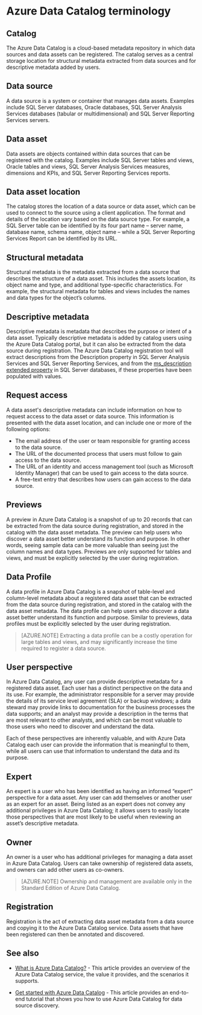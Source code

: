 <properties
   pageTitle="Azure Data Catalog terminology"
   description="An introduction to concepts and terms used in Azure Data Catalog documentation."
   services="data-catalog"
   documentationCenter=""
   authors="steelanddata"
   manager="NA"
   editor=""
   tags=""/>
<tags
   ms.service="data-catalog"
   ms.devlang="NA"
   ms.topic="article"
   ms.tgt_pltfrm="NA"
   ms.workload="data-catalog"
   ms.date="11/20/2015"
   ms.author="maroche"/>

# Azure Data Catalog terminology

## Catalog

The Azure Data Catalog is a cloud-based metadata repository in which data sources and data assets can be registered. The catalog serves as a central storage location for structural metadata extracted from data sources and for descriptive metadata added by users.

## Data source

A data source is a system or container that manages data assets. Examples include SQL Server databases, Oracle databases, SQL Server Analysis Services databases (tabular or multidimensional) and SQL Server Reporting Services servers.

## Data asset

Data assets are objects contained within data sources that can be registered with the catalog. Examples include SQL Server tables and views, Oracle tables and views, SQL Server Analysis Services measures, dimensions and KPIs, and SQL Server Reporting Services reports.

## Data asset location

The catalog stores the location of a data source or data asset, which can be used to connect to the source using a client application. The format and details of the location vary based on the data source type. For example, a SQL Server table can be identified by its four part name – server name, database name, schema name, object name – while a SQL Server Reporting Services Report can be identified by its URL.

## Structural metadata

Structural metadata is the metadata extracted from a data source that describes the structure of a data asset. This includes the assets location, its object name and type, and additional type-specific characteristics. For example, the structural metadata for tables and views includes the names and data types for the object’s columns.

## Descriptive metadata

Descriptive metadata is metadata that describes the purpose or intent of a data asset. Typically descriptive metadata is added by catalog users using the Azure Data Catalog portal, but it can also be extracted from the data source during registration. The Azure Data Catalog registration tool will extract descriptions from the Description property in SQL Server Analysis Services and SQL Server Reporting Services, and from the [ms_description extended property](https://technet.microsoft.com/library/ms190243.aspx) in SQL Server databases, if these properties have been populated with values.

## Request access

A data asset's descriptive metadata can include information on how to request access to the data asset or data source. This information is presented with the data asset location, and can include one or more of the following options:

- The email address of the user or team responsible for granting access to the data source.
- The URL of the documented process that users must follow to gain access to the data source.
- The URL of an identity and access management tool (such as Microsoft Identity Manager) that can be used to gain access to the data source.
- A free-text entry that describes how users can gain access to the data source.

## Previews

A preview in Azure Data Catalog is a snapshot of up to 20 records that can be extracted from the data source during registration, and stored in the catalog with the data asset metadata. The preview can help users who discover a data asset better understand its function and purpose. In other words, seeing sample data can be more valuable than seeing just the column names and data types.
Previews are only supported for tables and views, and must be explicitly selected by the user during registration.

## Data Profile

A data profile in Azure Data Catalog is a snapshot of table-level and column-level metadata about a registered data asset that can be extracted from the data source during registration, and stored in the catalog with the data asset metadata. The data profile can help users who discover a data asset better understand its function and purpose. Similar to previews, data profiles must be explicitly selected by the user during registration.

> [AZURE.NOTE] Extracting a data profile can be a costly operation for large tables and views, and may significantly increase the time required to register a data source.

## User perspective

In Azure Data Catalog, any user can provide descriptive metadata for a registered data asset. Each user has a distinct perspective on the data and its use. For example, the administrator responsible for a server may provide the details of its service level agreement (SLA) or backup windows; a data steward may provide links to documentation for the business processes the data supports; and an analyst may provide a description in the terms that are most relevant to other analysts, and which can be most valuable to those users who need to discover and understand the data.

Each of these perspectives are inherently valuable, and with Azure Data Catalog each user can provide the information that is meaningful to them, while all users can use that information to understand the data and its purpose.

## Expert

An expert is a user who has been identified as having an informed “expert” perspective for a data asset. Any user can add themselves or another user as an expert for an asset. Being listed as an expert does not convey any additional privileges in Azure Data Catalog; it allows users to easily locate those perspectives that are most likely to be useful when reviewing an asset’s descriptive metadata.

## Owner

An owner is a user who has additional privileges for managing a data asset in Azure Data Catalog. Users can take ownership of registered data assets, and owners can add other users as co-owners.
> [AZURE.NOTE] Ownership and management are available only in the Standard Edition of Azure Data Catalog.

## Registration

Registration is the act of extracting data asset metadata from a data source and copying it to the Azure Data Catalog service. Data assets that have been registered can then be annotated and discovered.

## See also

- [What is Azure Data Catalog?](data-catalog-what-is-data-catalog.md) - This article provides an overview of the Azure Data Catalog service, the value it provides, and the scenarios it supports.

- [Get started with Azure Data Catalog](data-catalog-get-started.md) - This article provides an end-to-end tutorial that shows you how to use Azure Data Catalog for data source discovery.  

